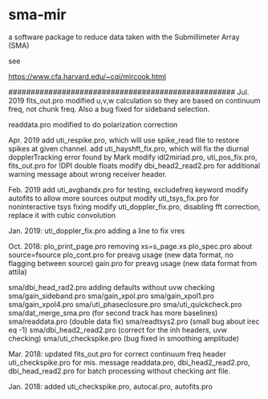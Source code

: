 # sma-mir
a software package to reduce data taken with the Submillimeter Array (SMA)

see

https://www.cfa.harvard.edu/~cqi/mircook.html

###################################################
Jul. 2019
fits_out.pro modified u,v,w calculation so they are based on continuum freq, 
             not chunk freq. Also a bug fixed for sideband selection.

readdata.pro modified to do polarization correction


Apr. 2019
add uti_respike.pro, which will use spike_read file to restore spikes at 
                     given channel. 
add uti_hayshft_fix.pro, which will fix the diurnal dopplerTracking error 
                     found by Mark 
modify idl2miriad.pro, uti_pos_fix.pro, fits_out.pro for !DPI double floats
modify dbi_head2_read2.pro for additional warning message about wrong receiver
                           header.

Feb. 2019
add uti_avgbandx.pro for testing, excludefreq keyword
modify autofits to allow more sources output
modify uti_tsys_fix.pro for noninteractive tsys fixing
modify uti_doppler_fix.pro, disabling fft correction, replace it
 with cubic convolution

Jan. 2019:
uti_doppler_fix.pro  adding a line to fix vres 

Oct. 2018: 
plo_print_page.pro removing xs=s_page.xs
plo_spec.pro about source=fsource
plo_cont.pro for preavg usage (new data format, 
	  	       	      no flagging between source)
gain.pro  for preavg usage (new data format from attila)

sma/dbi_head_rad2.pro adding defaults without uvw checking
sma/gain_sideband.pro
sma/gain_xpol.pro
sma/gain_xpol1.pro
sma/gain_xpol4.pro
sma/uti_phaseclosure.pro
sma/uti_quickcheck.pro
sma/dat_merge_sma.pro (for second track has more baselines)
sma/readdata.pro (double data fix)
sma/readtsys2.pro (small bug about irec eq -1)
sma/dbi_head2_read2.pro (correct for the inh headers, uvw checking)
sma/uti_checkspike.pro (bug fixed in smoothing amplitude)

Mar. 2018: updated fits_out.pro for correct continuum freq header
                   uti_checkspike.pro for mis. message
                   readdata.pro, dbi_head2_read2.pro, dbi_head_read2.pro
                      for batch processing without checking ant file.

Jan. 2018: added uti_checkspike.pro, autocal.pro, autofits.pro
